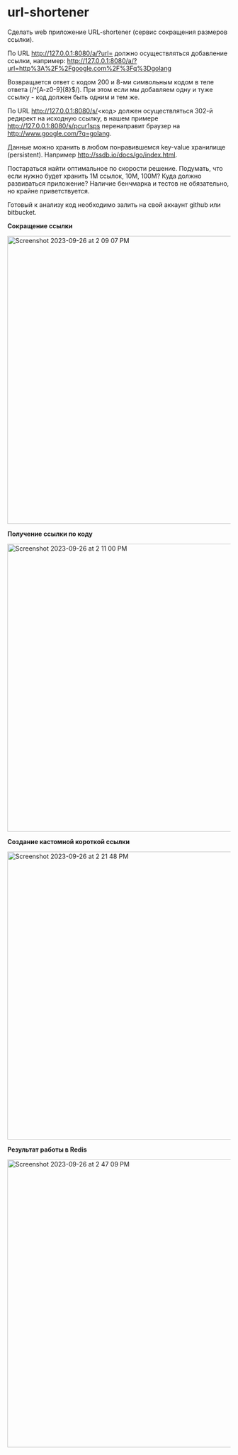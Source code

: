 # url-shortener
Сделать web приложение URL-shortener (сервис сокращения размеров ссылки).

По URL http://127.0.0.1:8080/a/?url= должно осуществляться добавление ссылки, например: http://127.0.0.1:8080/a/?url=http%3A%2F%2Fgoogle.com%2F%3Fq%3Dgolang

Возвращается ответ с кодом 200 и 8-ми символьным кодом в теле ответа (/^[A-z0-9]{8}$/). При этом если мы добавляем одну и туже ссылку - код должен быть одним и тем же.

По URL http://127.0.0.1:8080/s/<код> должен осуществляться 302-й редирект на исходную ссылку, в нашем примере http://127.0.0.1:8080/s/pcur1sps перенаправит браузер на http://www.google.com/?q=golang.

Данные можно хранить в любом понравившемся key-value хранилище (persistent). Например http://ssdb.io/docs/go/index.html.

Постараться найти оптимальное по скорости решение. Подумать, что если нужно будет хранить 1M ссылок, 10M, 100M? Куда должно развиваться приложение? Наличие бенчмарка и тестов не обязательно, но крайне приветствуется.

Готовый к анализу код необходимо залить на свой аккаунт github или bitbucket.

**Сокращение ссылки**


<img width="650" alt="Screenshot 2023-09-26 at 2 09 07 PM" src="https://github.com/a-shdv/url-shortener/assets/54847558/80885245-9668-4241-b56a-87a528d5d4cd">


**Получение ссылки по коду**


<img width="650" alt="Screenshot 2023-09-26 at 2 11 00 PM" src="https://github.com/a-shdv/url-shortener/assets/54847558/bc443a8b-e560-43c1-9a2d-75ecb154ee17">


**Создание кастомной короткой ссылки**


<img width="650" alt="Screenshot 2023-09-26 at 2 21 48 PM" src="https://github.com/a-shdv/url-shortener/assets/54847558/2325cf11-bdc4-4f97-aff4-6daca617c897">


**Результат работы в Redis**


<img width="650" alt="Screenshot 2023-09-26 at 2 47 09 PM" src="https://github.com/a-shdv/url-shortener/assets/54847558/8d4482f1-2473-4cf7-9dc6-e23dafe74d43">


